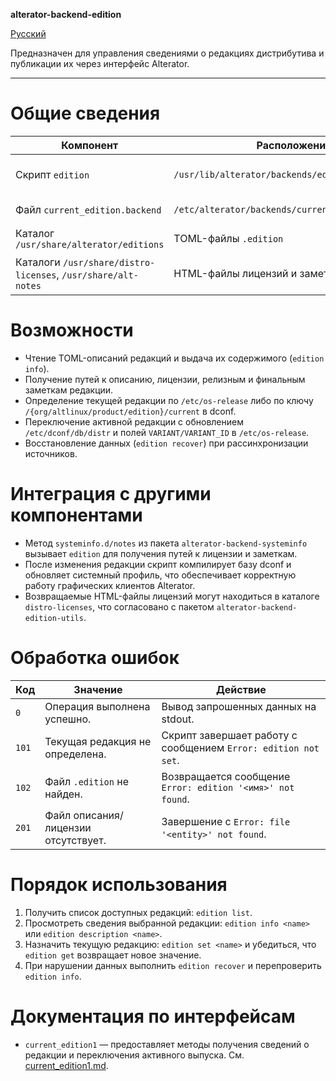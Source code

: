 **alterator-backend-edition**

[Русский](README.ru_RU.md)

Предназначен для управления сведениями о редакциях дистрибутива и публикации их через интерфейс Alterator.

---

# Общие сведения
| Компонент | Расположение | Назначение |
| --------- | ------------ | ---------- |
| Скрипт `edition` | `/usr/lib/alterator/backends/edition` | Управляет текущей редакцией и предоставляет доступ к файлам описаний. |
| Файл `current_edition.backend` | `/etc/alterator/backends/current_edition.backend` | Реализует backend интерфейса `org.altlinux.alterator.current_edition1`. |
| Каталог `/usr/share/alterator/editions` | TOML-файлы `.edition` | Хранилище описаний редакций, используемое при поиске сведений. |
| Каталоги `/usr/share/distro-licenses`, `/usr/share/alt-notes` | HTML-файлы лицензий и заметок | Резервные источники данных для команд `license`, `release-notes`, `final-notes`. |

# Возможности
- Чтение TOML-описаний редакций и выдача их содержимого (`edition info`).
- Получение путей к описанию, лицензии, релизным и финальным заметкам редакции.
- Определение текущей редакции по `/etc/os-release` либо по ключу `/{org/altlinux/product/edition}/current` в dconf.
- Переключение активной редакции с обновлением `/etc/dconf/db/distr` и полей `VARIANT/VARIANT_ID` в `/etc/os-release`.
- Восстановление данных (`edition recover`) при рассинхронизации источников.

# Интеграция с другими компонентами
- Метод `systeminfo.d/notes` из пакета `alterator-backend-systeminfo` вызывает `edition` для получения путей к лицензии и заметкам.
- После изменения редакции скрипт компилирует базу dconf и обновляет системный профиль, что обеспечивает корректную работу графических клиентов Alterator.
- Возвращаемые HTML-файлы лицензий могут находиться в каталоге `distro-licenses`, что согласовано с пакетом `alterator-backend-edition-utils`.

# Обработка ошибок
| Код | Значение | Действие |
| --- | -------- | -------- |
| `0` | Операция выполнена успешно. | Вывод запрошенных данных на stdout. |
| `101` | Текущая редакция не определена. | Скрипт завершает работу с сообщением `Error: edition not set`. |
| `102` | Файл `.edition` не найден. | Возвращается сообщение `Error: edition '<имя>' not found`. |
| `201` | Файл описания/лицензии отсутствует. | Завершение с `Error: file '<entity>' not found`. |

# Порядок использования
1. Получить список доступных редакций: `edition list`.
2. Просмотреть сведения выбранной редакции: `edition info <name>` или `edition description <name>`.
3. Назначить текущую редакцию: `edition set <name>` и убедиться, что `edition get` возвращает новое значение.
4. При нарушении данных выполнить `edition recover` и перепроверить `edition info`.

# Документация по интерфейсам
- `current_edition1` — предоставляет методы получения сведений о редакции и переключения активного выпуска. См. [current_edition1.md](./current_edition1.md).
